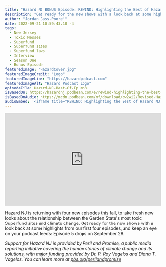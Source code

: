 ```yaml
---
title: "Hazard NJ BONUS Episode: REWIND: Highlighting the Best of Hazard NJ (So Far)"
description: "Get ready for the new shows with a look back at some highlights from our first four episodes."
author: "Jordan Gass-Poore'"
date: 2022-09-21 10:59:43.10 -4
tags:
  - New Jersey
  - Toxic Messes
  - Superfund
  - Superfund sites
  - Superfund laws
  - Interview
  - Season One
  - Bonus Episode
featuredImage: "HazardCover.jpg"
featuredImageCredit: "Logo"
featuredImageLink: "https://hazardpodcast.com"
featuredImageAlt: "Hazard Podcast Logo"
episodeFile: Hazard-NJ-Best-Of-Ep.mp3
isBasedOn: https://hazardnj.podbean.com/e/rewind-highlighting-the-best-of-hazard-nj-so-far/
isBasedOnAudio: https://mcdn.podbean.com/mf/download/qw2wi2/Revised-Hazard-NJ-Best-Of-Ep.mp3
audioEmbed: '<iframe title="REWIND: Highlighting the Best of Hazard NJ (So Far)" allowtransparency="true" style="border: none; min-width: min(100%, 430px);" scrolling="no" data-name="pb-iframe-player" src="https://www.podbean.com/player-v2/?from=embed&pbad=0&i=cqsuv-12cb9fb-pb&square=1&share=1&download=1&fonts=Arial&skin=f6f6f6&font-color=&rtl=0&logo_link=&btn-skin=7&size=300" allowfullscreen="" width="100%" height="300"></iframe>'
---
```


<iframe title="REWIND: Highlighting the Best of Hazard NJ (So Far)" allowtransparency="true" style="border: none; min-width: min(100%, 430px);" scrolling="no" data-name="pb-iframe-player" src="https://www.podbean.com/player-v2/?from=embed&pbad=0&i=cqsuv-12cb9fb-pb&square=1&share=1&download=1&fonts=Arial&skin=f6f6f6&font-color=&rtl=0&logo_link=&btn-skin=7&size=300" allowfullscreen="" width="100%" height="300"></iframe>

Hazard NJ is returning with four new episodes this fall, to take fresh new looks about the relationship between the Garden State's most toxic Superfund sites and climate change. Get ready for the new shows with a look back at some highlights from our first four episodes, and keep an eye on your podcast feeds: Episode 5 drops on September 28.

<em>Support for Hazard NJ is provided by Peril and Promise, a public media reporting initiative covering the human stories of climate change and its solutions, with major funding provided by Dr. P. Roy Vagelos and Diana T. Vagelos. You can learn more at [pbs.org/perilandpromise](https://pbs.org/perilandpromise)</em>

